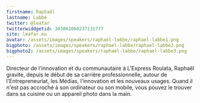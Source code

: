 ```yaml
---
firstname: Raphaël
lastname: Labbé
twitter: @leafar
twitterwiddgetid: 303861060237131777
site: leafar.eu
avatar: /assets/images/speakers/raphael-labbe/raphael-labbe1.png
bigphoto: /assets/images/speakers/raphael-labbe/raphael-labbe2.png
bigphoto2: /assets/images/speakers/raphael-labbe/raphael-labbe3.png
---
```

Directeur de l'innovation et du communautaire à L'Express Roulata, Raphaël gravite, depuis le début de sa carrière professionnelle, autour de l'Entrepreneuriat, les Médias, l'innovation et les nouveaux usages.
Quand il n'est pas accroché à son ordinateur ou son mobile, vous pouvez le trouver dans sa cuisine ou un appareil photo dans la main.


